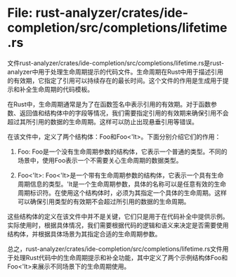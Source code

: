# File: rust-analyzer/crates/ide-completion/src/completions/lifetime.rs

文件rust-analyzer/crates/ide-completion/src/completions/lifetime.rs是rust-analyzer中用于处理生命周期提示的代码文件。生命周期在Rust中用于描述引用的有效期，它指定了引用可以持续存在的最长时间。这个文件的作用是生成用于提示和补全生命周期的代码模板。

在Rust中，生命周期通常是为了在函数签名中表示引用的有效期。对于函数参数、返回值和结构体中的字段等情况，我们需要指定引用的有效期来确保引用不会超过其所引用的数据的生命周期。这样可以防止出现悬垂引用等错误。

在该文件中，定义了两个结构体：Foo和Foo<'lt>。下面分别介绍它们的作用：

1. Foo:
   Foo是一个没有生命周期参数的结构体，它表示一个普通的类型。不同的场景中，使用Foo表示一个不需要关心生命周期的数据类型。

2. Foo<'lt>:
   Foo<'lt>是一个带有生命周期参数的结构体，它表示一个具有生命周期信息的类型。'lt是一个生命周期参数，具体的名称可以是任意有效的生命周期标识符。在使用这个结构体时，必须为其指定一个具体的生命周期。这样可以确保引用类型的有效期不会超过所引用的数据的生命周期。

这些结构体的定义在该文件中并不是关键，它们只是用于在代码补全中提供示例。实际使用时，根据具体情况，我们需要根据代码的逻辑和语义来决定是否需要使用结构体，并根据具体场景为其指定合适的生命周期参数。

总之，rust-analyzer/crates/ide-completion/src/completions/lifetime.rs文件用于处理Rust代码中的生命周期提示和补全功能，其中定义了两个示例结构体Foo和Foo<'lt>来展示不同场景下的生命周期使用。

